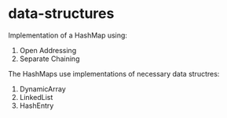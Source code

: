 # data-structures

Implementation of a HashMap using:
1. Open Addressing
2. Separate Chaining

The HashMaps use implementations of necessary data structres:
1. DynamicArray
2. LinkedList
3. HashEntry
